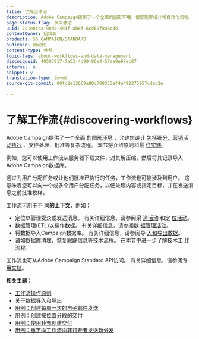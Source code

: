 ```yaml
---
title: 了解工作流
description: Adobe Campaign提供了一个全面的图形环境，使您能够设计和自动化流程。
page-status-flag: 从未激活
uuid: 7c1e8cea-90d0-491f-ab8f-6cd69f8a6c3b
contentOwner: 绍维亚
products: SG_CAMPAIGN/STANDARD
audience: 自动化
content-type: 参考
topic-tags: about-workflows-and-data-management
discoiquuid: 40503917-7a53-4d99-96a4-57aa9e98ec87
internal: n
snippet: y
translation-type: tm+mt
source-git-commit: 00fc2e12669a00c788355ef4e492375957cdad2e

---
```



# 了解工作流{#discovering-workflows}

Adobe Campaign提供了一个全面 [的图形环境](../../automating/using/workflow-interface.md) ，允许您设计 [包括细分、营销活动执行](../../automating/using/workflow-operating-principles.md) 、文件处理、批准等复杂流程。 本节将介绍原则和最 [佳实践](../../automating/using/building-a-workflow.md)。

例如，您可以使用工作流从服务器下载文件，对其解压缩，然后将其记录导入Adobe Campaign数据库。

通过为用户分配任务或让他们批准已执行的任务，工作流也可能涉及到用户。 这意味着您可以向一个或多个用户分配任务，以便处理内容或指定目标，并在发送消息之前批准校样。

工作流可用于不 **同的上下文**，例如：

* 定位以管理受众或发送消息。 有关详细信息，请参阅渠 [道活动](../../automating/using/about-channel-activities.md) 和定 [位活动](../../automating/using/about-targeting-activities.md)。
* 数据管理(ETL)以操作数据。 有关详细信息，请参阅数 [据管理活动](../../automating/using/about-data-management-activities.md)。
* 将数据导入Campaign数据库。 有关详细信息，请参阅导 [入和导出数据](../../automating/using/about-data-import-and-export.md)。
* 诸如数据库清理、恢复跟踪信息等技术流程。 在本节中进一步了解技术工 [作流程](../../administration/using/technical-workflows.md)。

工作流也可从Adobe Campaign Standard API访问。 有关详细信息，请参阅专 [用文档](https://final-docs.campaign.adobe.com/doc/standard/en/api/ACS_API.html#managing-workflows)。

**相关主题：**

* [工作流操作原则](../../automating/using/workflow-operating-principles.md)
* [关于数据导入和导出](../../automating/using/about-data-import-and-export.md)
* [用例：创建每周一次的电子邮件发送](../../automating/using/workflow-weekly-offer.md)
* [用例：创建按位置分段的交付](../../automating/using/workflow-segmentation-location.md)
* [用例：使用补充创建交付](../../automating/using/workflow-created-query-with-complement.md)
* [用例：重定向工作流向非打开者发送新分发](../../automating/using/workflow-cross-channel-retargeting.md)
